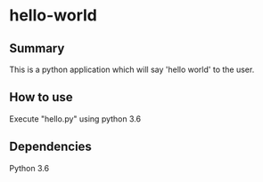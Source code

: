 # hello-world

## Summary
This is a python application which will say 'hello world' to the user.

## How to use
Execute "hello.py" using python 3.6

## Dependencies
Python 3.6